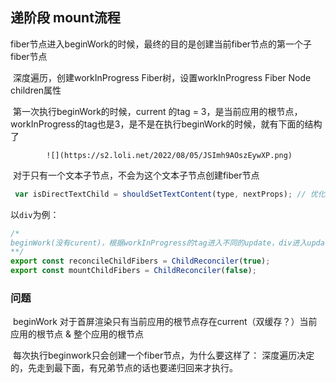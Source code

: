## 递阶段 mount流程

​	fiber节点进入beginWork的时候，最终的目的是创建当前fiber节点的第一个子fiber节点

​	深度遍历，创建workInProgress Fiber树，设置workInProgress Fiber Node children属性

​	第一次执行beginWork的时候，current 的tag = 3，是当前应用的根节点，workInProgress的tag也是3，是不是在执行beginWork的时候，就有下面的结构了

 			![](https://s2.loli.net/2022/08/05/JSImh9AOszEywXP.png)

​	对于只有一个文本子节点，不会为这个文本子节点创建fiber节点

```js
 var isDirectTextChild = shouldSetTextContent(type, nextProps); // 优化
```

以`div`为例：

```js
/* 
beginWork(没有curent)，根据workInProgress的tag进入不同的update，div进入updateHostComponent,然后进入 reconcileChildren，这个方法是给当前的fiber节点创建子节点，进入之前workInProgress.child 为null。根据currnt进入mountChildFibers 或者 reconcileChildFibers，这两者都是调用ChildReconciler，区别在于传入的参数，true的话表示追踪副作用(shouldTrackSideEffects)，会打上标签，类似于childToDelete.flags = Deletion，在commit就会根据flags判断更新、删除之类的DOM操作，首次渲染current === null，会走mountChildFibers，不会标记flags。 进入mountChildFibers，会根据child的类型(string | object | array...)创建fiber，最终是通过 FiberNode创建fiber节点
**/
export const reconcileChildFibers = ChildReconciler(true);
export const mountChildFibers = ChildReconciler(false);
```



### 问题

​	beginWork 对于首屏渲染只有当前应用的根节点存在current（双缓存？）当前应用的根节点 & 整个应用的根节点

​	每次执行beginwork只会创建一个fiber节点，为什么要这样了： 深度遍历决定的，先走到最下面，有兄弟节点的话也要递归回来才执行。

​		

